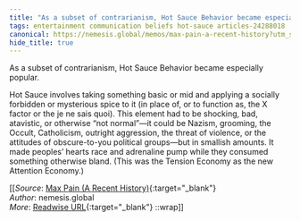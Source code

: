 ```yaml
---
title: "As a subset of contrarianism, Hot Sauce Behavior became especially ..."
tags: entertainment communication beliefs hot-sauce articles-24288018
canonical: https://nemesis.global/memos/max-pain-a-recent-history?utm_source=substack&utm_medium=email
hide_title: true
---
```


As a subset of contrarianism, Hot Sauce Behavior became especially popular.

Hot Sauce involves taking something basic or mid and applying a socially forbidden or mysterious spice to it (in place of, or to function as, the X factor or the je ne sais quoi). This element had to be shocking, bad, atavistic, or otherwise “not normal”—it could be Nazism, grooming, the Occult, Catholicism, outright aggression, the threat of violence, or the attitudes of obscure-to-you political groups—but in smallish amounts. It made peoples’ hearts race and adrenaline pump while they consumed something otherwise bland. (This was the Tension Economy as the new Attention Economy.)


[[_Source_: [Max Pain (A Recent History)](https://nemesis.global/memos/max-pain-a-recent-history?utm_source=substack&utm_medium=email){:target="_blank"}<br>
_Author_: nemesis.global<br>
_More_: [Readwise URL](https://readwise.io/open/474547833){:target="_blank"}
::wrap]]